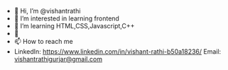 - 👋 Hi, I’m @vishantrathi
- 👀 I’m interested in learning frontend
- 🌱 I’m learning HTML,CSS,Javascript,C++
- 💞️ 
- 📫 How to reach me 
- LinkedIn: https://www.linkedin.com/in/vishant-rathi-b50a18236/
  Email: vishantrathigurjar@gmail.com
